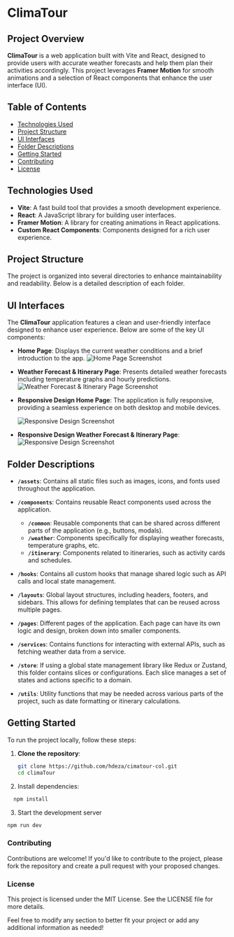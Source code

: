 # ClimaTour

## Project Overview

**ClimaTour** is a web application built with Vite and React, designed to provide users with accurate weather forecasts and help them plan their activities accordingly. This project leverages **Framer Motion** for smooth animations and a selection of React components that enhance the user interface (UI).

## Table of Contents

- [Technologies Used](#technologies-used)
- [Project Structure](#project-structure)
- [UI Interfaces](#ui-interfaces)
- [Folder Descriptions](#folder-descriptions)
- [Getting Started](#getting-started)
- [Contributing](#contributing)
- [License](#license)

## Technologies Used

- **Vite**: A fast build tool that provides a smooth development experience.
- **React**: A JavaScript library for building user interfaces.
- **Framer Motion**: A library for creating animations in React applications.
- **Custom React Components**: Components designed for a rich user experience.

## Project Structure

The project is organized into several directories to enhance maintainability and readability. Below is a detailed description of each folder.

## UI Interfaces

The **ClimaTour** application features a clean and user-friendly interface designed to enhance user experience. Below are some of the key UI components:

- **Home Page**: Displays the current weather conditions and a brief introduction to the app.
  ![Home Page Screenshot](https://github.com/user-attachments/assets/2d1d274f-0860-44d5-9c91-c37b42145f5f)

- **Weather Forecast & Itinerary Page**: Presents detailed weather forecasts including temperature graphs and hourly predictions.
  ![Weather Forecast & Itinerary Page Screenshot](https://github.com/user-attachments/assets/053dba79-bfa1-4ec2-98a4-8ce5523e9c5c)


- **Responsive Design Home Page**: The application is fully responsive, providing a seamless experience on both desktop and mobile devices.
  
  ![Responsive Design Screenshot](https://github.com/user-attachments/assets/d6d0713d-575b-4547-8064-7bad74ca0765)
  
- **Responsive Design Weather Forecast & Itinerary Page**: 
  ![Responsive Design Screenshot](https://github.com/user-attachments/assets/38c7bbe4-0412-4453-a08a-c9ccee94a963)


## Folder Descriptions

- **`/assets`**: Contains all static files such as images, icons, and fonts used throughout the application.

- **`/components`**: Contains reusable React components used across the application.
  - **`/common`**: Reusable components that can be shared across different parts of the application (e.g., buttons, modals).
  - **`/weather`**: Components specifically for displaying weather forecasts, temperature graphs, etc.
  - **`/itinerary`**: Components related to itineraries, such as activity cards and schedules.

- **`/hooks`**: Contains all custom hooks that manage shared logic such as API calls and local state management.

- **`/layouts`**: Global layout structures, including headers, footers, and sidebars. This allows for defining templates that can be reused across multiple pages.

- **`/pages`**: Different pages of the application. Each page can have its own logic and design, broken down into smaller components.

- **`/services`**: Contains functions for interacting with external APIs, such as fetching weather data from a service.

- **`/store`**: If using a global state management library like Redux or Zustand, this folder contains slices or configurations. Each slice manages a set of states and actions specific to a domain.

- **`/utils`**: Utility functions that may be needed across various parts of the project, such as date formatting or itinerary calculations.


## Getting Started

To run the project locally, follow these steps:

1. **Clone the repository**:
   ```bash
   git clone https://github.com/hdeza/cimatour-col.git
   cd climaTour
2. Install dependencies:
 ```bash
   npm install
  ```
3. Start the development server
  ```bash
  npm run dev
  ```
### Contributing
Contributions are welcome! If you'd like to contribute to the project, please fork the repository and create a pull request with your proposed changes.

### License
This project is licensed under the MIT License. See the LICENSE file for more details.

Feel free to modify any section to better fit your project or add any additional information as needed!
